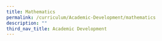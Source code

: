 ```yaml
---
title: Mathematics
permalink: /curriculum/Academic-Development/mathematics
description: ""
third_nav_title: Academic Development
---
```

